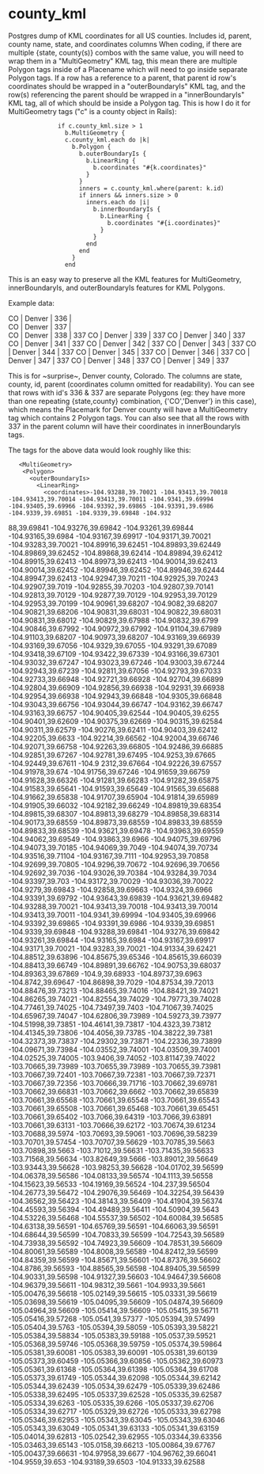 # county_kml
Postgres dump of KML coordinates for all US counties.
Includes id, parent, county name, state, and coordinates columns
When coding, if there are multiple {state, county(s)} combos with the same value, you will need to wrap them in a "MultiGeometry" KML tag,
this mean there are multiple Polygon tags inside of a Placename which will need to go inside separate Polygon tags.
If a row has a reference to a parent, that parent id row's coordinates should be wrapped in a "outerBoundaryIs" KML tag, and the 
row(s) referencing the parent should be wrapped in a "innerBoundaryIs" KML tag, all of which should be inside a Polygon tag.
This is how I do it for MultiGeometry tags ("c" is a county object in Rails):
```
              if c.county_kml.size > 1
                b.MultiGeometry {
                c.county_kml.each do |k|
                  b.Polygon {
                    b.outerBoundaryIs {
                      b.LinearRing {
                        b.coordinates "#{k.coordinates}"  
                      }
                    }
                    inners = c.county_kml.where(parent: k.id)
                    if inners && inners.size > 0
                      inners.each do |i|
                        b.innerBoundaryIs {
                          b.LinearRing {
                            b.coordinates "#{i.coordinates}"
                          }
                        }
                      end
                    end
                  }
                end
```
This is an easy way to preserve all the KML features for MultiGeometry, innerBoundaryIs, and outerBoundaryIs features for KML Polygons.

Example data:

 CO    | Denver                 |  336 |       
 CO    | Denver                 |  337 |       
 CO    | Denver                 |  338 |    337
 CO    | Denver                 |  339 |    337
 CO    | Denver                 |  340 |    337
 CO    | Denver                 |  341 |    337
 CO    | Denver                 |  342 |    337
 CO    | Denver                 |  343 |    337
 CO    | Denver                 |  344 |    337
 CO    | Denver                 |  345 |    337
 CO    | Denver                 |  346 |    337
 CO    | Denver                 |  347 |    337
 CO    | Denver                 |  348 |    337
 CO    | Denver                 |  349 |    337

This is for ~surprise~, Denver county, Colorado. The columns are state, county, id, parent (coordinates column omitted for readability).
You can see that rows with id's 336 & 337 are separate Polygons (eg: they have more than one repeating {state,county} combination, {'CO','Denver'} in this case), 
which means the Placemark for Denver county will have a MultiGeometry tag which contains 2 Polygon tags.
You can also see that all the rows with 337 in the parent column will have their coordinates in innerBoundaryIs tags.

The tags for the above data would look roughly like this:


       <MultiGeometry>
        <Polygon>
          <outerBoundaryIs>
            <LinearRing>
              <coordinates>-104.93288,39.70021 -104.93413,39.70018 -104.93413,39.70014 -104.93413,39.70011 -104.9341,39.69994 -104.93405,39.69966 -104.93392,39.69865 -104.93391,39.6986 -104.9339,39.69851 -104.9339,39.69848 -104.932
88,39.69841 -104.93276,39.69842 -104.93261,39.69844 -104.93165,39.6984 -104.93167,39.69917 -104.93171,39.70021 -104.93283,39.70021</coordinates>
            </LinearRing>
          </outerBoundaryIs>
        </Polygon>
        <Polygon>
          <outerBoundaryIs>
            <LinearRing>
              <coordinates>-104.89916,39.62451 -104.89893,39.62449 -104.89869,39.62452 -104.89868,39.62414 -104.89894,39.62412 -104.89915,39.62413</coordinates>
            </LinearRing>
          </outerBoundaryIs>
        </Polygon>
        <Polygon>
          <outerBoundaryIs>
            <LinearRing>
              <coordinates>-104.89973,39.62413 -104.90014,39.62413 -104.90014,39.62452 -104.89946,39.62452 -104.89946,39.62444 -104.89947,39.62413</coordinates>
            </LinearRing>
          </outerBoundaryIs>
        </Polygon>
        <Polygon>
          <outerBoundaryIs>
            <LinearRing>
              <coordinates>-104.92947,39.70211 -104.92925,39.70243 -104.92907,39.7019 -104.92855,39.70203 -104.92807,39.70141 -104.92813,39.70129 -104.92877,39.70129 -104.92953,39.70129 -104.92953,39.70199</coordinates>
            </LinearRing>
          </outerBoundaryIs>
        </Polygon>
        <Polygon>
          <outerBoundaryIs>
            <LinearRing>
              <coordinates>-104.90961,39.68207 -104.9082,39.68207 -104.90821,39.68206 -104.90831,39.68031 -104.90822,39.68031 -104.90831,39.68012 -104.90829,39.67988 -104.90832,39.6799 -104.90846,39.67992 -104.90972,39.67992 -104.91104,39.67989 -104.91103,39.68207 -104.90973,39.68207</coordinates>
            </LinearRing>
          </outerBoundaryIs>
        </Polygon>
        <Polygon>
          <outerBoundaryIs>
            <LinearRing>
              <coordinates>-104.93169,39.66939 -104.93169,39.67056 -104.9329,39.67055 -104.93291,39.67089 -104.93418,39.67109 -104.93422,39.67339 -104.93166,39.67301 -104.93032,39.67247 -104.93023,39.67246 -104.93003,39.67244 -104.92943,39.67239 -104.92811,39.67056 -104.92793,39.67033 -104.92733,39.66948 -104.92721,39.66928 -104.92704,39.66899 -104.92804,39.66909 -104.92856,39.66938 -104.92931,39.66938 -104.92954,39.66938 -104.92943,39.66848 -104.9305,39.66848 -104.93043,39.66756 -104.93044,39.66747 -104.93162,39.66747 -104.93163,39.66757</coordinates>
            </LinearRing>
          </outerBoundaryIs>
        </Polygon>
        <Polygon>
          <outerBoundaryIs>
            <LinearRing>
              <coordinates>-104.90405,39.62544 -104.90405,39.6255 -104.90401,39.62609 -104.90375,39.62669 -104.90315,39.62584 -104.90311,39.62579 -104.90276,39.62411 -104.90403,39.62412</coordinates> 
            </LinearRing>
          </outerBoundaryIs>
        </Polygon>
        <Polygon>
          <outerBoundaryIs>
            <LinearRing>
              <coordinates>-104.92205,39.6633 -104.92214,39.66562 -104.92004,39.66746 -104.92071,39.66758 -104.92263,39.66805 -104.92486,39.66885 -104.92851,39.67267 -104.92781,39.67495 -104.9253,39.67665 -104.92449,39.67611 -104.9
2312,39.67664 -104.92226,39.67557 -104.91978,39.674 -104.91756,39.67246 -104.91659,39.66759 -104.91628,39.66326 -104.91281,39.66283 -104.91282,39.65875 -104.91583,39.65641 -104.91593,39.65649 -104.91565,39.65688 -104.91662,39.65838
 -104.91707,39.65904 -104.91814,39.65989 -104.91905,39.66032 -104.92182,39.66249</coordinates>
            </LinearRing>
          </outerBoundaryIs>
        </Polygon>
        <Polygon>
          <outerBoundaryIs>
            <LinearRing>
              <coordinates>-104.89819,39.68354 -104.89815,39.68307 -104.89813,39.68279 -104.89858,39.68314 -104.90173,39.68559 -104.89873,39.68559 -104.89833,39.68559 -104.89833,39.68539</coordinates>
            </LinearRing>
          </outerBoundaryIs>
        </Polygon>
        <Polygon>
          <outerBoundaryIs>
            <LinearRing>
              <coordinates>-104.93621,39.69478 -104.93963,39.69559 -104.94062,39.69549 -104.93863,39.6966 -104.94075,39.69796 -104.94073,39.70185 -104.94069,39.7049 -104.94074,39.70734 -104.93516,39.71104 -104.93167,39.7111 -104.92953,39.70858 -104.92699,39.70805 -104.9296,39.70672 -104.92696,39.70656 -104.92692,39.7036 -104.93026,39.70384 -104.93284,39.7034 -104.93397,39.703 -104.93172,39.70029 -104.93036,39.70022 -104.9279,39.69843 -104.92858,39.69663 -104.9324,39.6966 -104.93391,39.69792 -104.93643,39.69839 -104.93621,39.69482</coordinates>
            </LinearRing>
          </outerBoundaryIs>
          <innerBoundaryIs>
            <LinearRing>
              <coordinates>-104.93288,39.70021 -104.93413,39.70018 -104.93413,39.70014 -104.93413,39.70011 -104.9341,39.69994 -104.93405,39.69966 -104.93392,39.69865 -104.93391,39.6986 -104.9339,39.69851 -104.9339,39.69848 -104.93288,39.69841 -104.93276,39.69842 -104.93261,39.69844 -104.93165,39.6984 -104.93167,39.69917 -104.93171,39.70021 -104.93283,39.70021</coordinates>
            </LinearRing>
          </innerBoundaryIs>
        </Polygon>
        <Polygon>
          <outerBoundaryIs>
            <LinearRing>
              <coordinates>-104.91334,39.62421 -104.88512,39.63896 -104.85675,39.65346 -104.85615,39.66039 -104.88413,39.66749 -104.89891,39.66762 -104.90753,39.68037 -104.89363,39.67869 -104.9,39.68933 -104.89737,39.6963 -104.8742,39.69647 -104.86898,39.7029 -104.87534,39.72013 -104.88476,39.73213 -104.88465,39.74016 -104.88421,39.74021 -104.86265,39.74021 -104.82554,39.74029 -104.79773,39.74028 -104.77461,39.74025 -104.73497,39.7403 -104.71067,39.74025 -104.65967,39.74047 -104.62806,39.73989 -104.59273,39.73977 -104.51998,39.73851 -104.46141,39.73817 -104.4323,39.73812 -104.41345,39.73806 -104.4056,39.73785 -104.38222,39.7381 -104.32373,39.73837 -104.29302,39.73871 -104.22336,39.73899 -104.09671,39.73984 -104.03552,39.74001 -104.03509,39.74001 -104.02525,39.74005 -103.9406,39.74052 -103.81147,39.74022 -103.70665,39.73989 -103.70655,39.73989 -103.70655,39.73981 -103.70667,39.72401 -103.70667,39.72381 -103.70667,39.72371 -103.70667,39.72356 -103.70666,39.71716 -103.70662,39.69781 -103.70662,39.66831 -103.70662,39.6662 -103.70662,39.65839 -103.70661,39.65568 -103.70661,39.65548 -103.70661,39.65543 -103.70661,39.65508 -103.70661,39.65468 -103.70661,39.65451 -103.70661,39.65402 -103.7066,39.64319 -103.7066,39.63891 -103.70661,39.63131 -103.70666,39.62172 -103.70674,39.61234 -103.70688,39.5974 -103.70693,39.59061 -103.70696,39.58239 -103.70701,39.57454 -103.70707,39.56629 -103.70785,39.5663 -103.70898,39.5663 -103.71012,39.56631 -103.71435,39.56633 -103.71568,39.56634 -103.82649,39.5666 -103.89012,39.56649 -103.93443,39.56628 -103.98253,39.56628 -104.01702,39.56599 -104.06378,39.56586 -104.08133,39.56574 -104.1113,39.56558 -104.15623,39.56533 -104.19169,39.56524 -104.237,39.56504 -104.26773,39.56472 -104.29076,39.56469 -104.32254,39.56439 -104.36562,39.56423 -104.38143,39.56409 -104.41904,39.56374 -104.45593,39.56394 -104.49489,39.56411 -104.50904,39.5643 -104.53226,39.56468 -104.55537,39.56502 -104.60084,39.56585 -104.63138,39.56591 -104.65769,39.56591 -104.66063,39.56591 -104.68644,39.56599 -104.70833,39.56599 -104.72543,39.56589 -104.73938,39.56592 -104.74923,39.56609 -104.78531,39.56609 -104.80061,39.56589 -104.8008,39.56589 -104.82412,39.56599 -104.84359,39.56599 -104.85671,39.56601 -104.87376,39.56602 -104.8786,39.56593 -104.88565,39.56598 -104.89405,39.56599 -104.90331,39.56598 -104.91327,39.56603 -104.94647,39.56608 -104.96379,39.56611 -104.98312,39.5661 -104.9933,39.5661 -105.00476,39.56618 -105.02149,39.56615 -105.03331,39.56619 -105.03698,39.56619 -105.04095,39.56609 -105.04874,39.56609 -105.04964,39.56609 -105.05414,39.56609 -105.05415,39.56711 -105.05416,39.57268 -105.0541,39.57377 -105.05394,39.57499 -105.05404,39.5763 -105.05394,39.58059 -105.05393,39.58221 -105.05384,39.58834 -105.05383,39.59188 -105.0537,39.59521 -105.05368,39.59746 -105.05368,39.59759 -105.05374,39.59864 -105.05381,39.60081 -105.05383,39.60091 -105.05381,39.60139 -105.05373,39.60459 -105.05366,39.60856 -105.05362,39.60973 -105.05361,39.61368 -105.05364,39.61398 -105.05364,39.61708 -105.05373,39.61749 -105.05344,39.62098 -105.05344,39.62142 -105.05344,39.62439 -105.0534,39.62479 -105.05339,39.62486 -105.05338,39.62495 -105.05337,39.62528 -105.05335,39.62587 -105.05334,39.6263 -105.05335,39.6266 -105.05337,39.62706 -105.05334,39.62717 -105.05329,39.62726 -105.05333,39.62798 -105.05346,39.62953 -105.05343,39.63045 -105.05343,39.63046 -105.05343,39.63049 -105.05341,39.63133 -105.05341,39.63159 -105.04014,39.62813 -105.02542,39.62955 -105.03344,39.63356 -105.03463,39.65143 -105.0158,39.66213 -105.00864,39.67767 -105.00437,39.66631 -104.97958,39.6677 -104.96762,39.66041 -104.9559,39.653 -104.93189,39.6503 -104.91333,39.62588</coordinates>
            </LinearRing>
          </outerBoundaryIs>
        </Polygon>
      </MultiGeometry>
    </Placemark>
